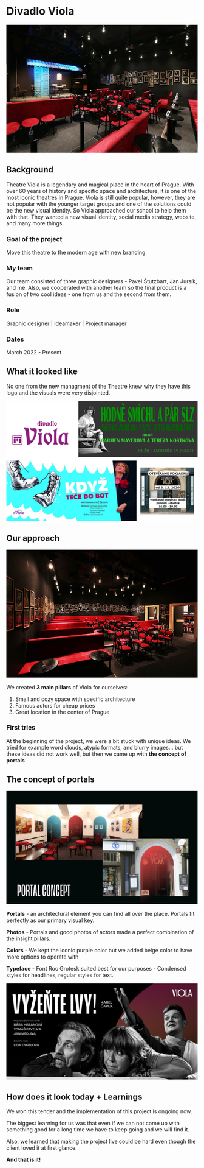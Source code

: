 # Divadlo Viola

![Theatre Viola](VIOLAFOTO.jpg)

## Background
Theatre Viola is a legendary and magical place in the heart of Prague. With over 60 years of history and specific space and architecture, it is one of the most iconic theatres in Prague. Viola is still quite popular, however, they are not popular with the younger target groups and one of the solutions could be the new visual identity. So Viola approached our school to help them with that. They wanted a new visual identity, social media strategy, website, and many more things.

### Goal of the project
Move this theatre to the modern age with new branding

### My team
Our team consisted of three graphic designers - Pavel Štutzbart, Jan Jursík, and me. Also, we cooperated with another team so the final product is a fusion of two cool ideas - one from us and the second from them.

### Role
Graphic designer | Ideamaker | Project manager 

### Dates
March 2022 - Present

## What it looked like
No one from the new managment of the Theatre knew why they have this logo and the visuals were very disjointed.

![old visuals](oldviola.png)

## Our approach
![Theatre Viola auditorium](auditorium.jpg)

We created <b>3 main pillars</b> of Viola for ourselves:

1. Small and cozy space with specific architecture
2. Famous actors for cheap prices
3. Great location in the center of Prague

### First tries
At the beginning of the project, we were a bit stuck with unique ideas. We tried for example word clouds, atypic formats, and blurry images... but these ideas did not work well, but then we came up with <b>the concept of portals</b>

## The concept of portals
![Image showing the concept of portals](portal-concept.jpg)

<b>Portals</b> - an architectural element you can find all over the place. Portals fit perfectly as our primary visual key.

<b>Photos</b> - Portals and good photos of actors made a perfect combination of the insight pillars.

<b>Colors</b> - We kept the iconic purple color but we added beige color to have more options to operate with

<b>Typeface</b> - Font Roc Grotesk suited best for our purposes - Condensed styles for headlines, regular styles for text.

![Viola poster](viola_visual.png)

## How does it look today + Learnings

We won this tender and the implementation of this project is ongoing now.

The biggest learning for us was that even if we can not come up with something good for a long time we have to keep going and we will find it.

Also, we learned that making the project live could be hard even though the client loved it at first glance.


<b>And that is it! </b>

